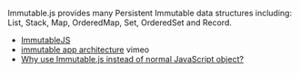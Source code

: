 Immutable.js provides many Persistent Immutable data structures including: 
List, Stack, Map, OrderedMap, Set, OrderedSet and Record.

* [ImmutableJS](https://facebook.github.io/immutable-js)
* [immutable app architecture](https://vimeo.com/album/3953264/video/166790294) vimeo
* [Why use Immutable.js instead of normal JavaScript object?](https://medium.com/@dtinth/immutable-js-persistent-data-structures-and-structural-sharing-6d163fbd73d2#.5x3zogufh)
